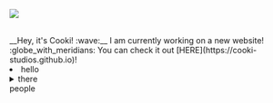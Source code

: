 ![](http://cooki-studios.github.io/img/CookiWeb.png)
<style>
ul {list-style-type: circle;}
</style>
<br>
__Hey, it's Cooki! :wave:__
I am currently working on a new website! :globe_with_meridians: You can check it out [HERE](https://cooki-studios.github.io)!
<br>
<li>
hello
<details>
  <summary>
    there
  </summary>
  
  ```javascript
    console.log("You're not meant to be here!");
  ```
</details>
</li>
people
